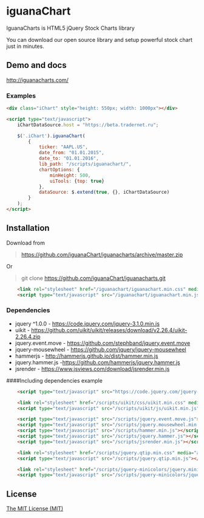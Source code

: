 # iguanaChart
IguanaCharts is HTML5 jQuery Stock Charts library

You can download our open source library and setup powerful stock chart just in minutes.

## Demo and docs

http://iguanacharts.com/

### Examples

```html
<div class="iChart" style="height: 550px; width: 1000px"></div>

<script type="text/javascript">
    iChartDataSource.host = "https://beta.tradernet.ru";

    $('.iChart').iguanaChart(
        {
            ticker: "AAPL.US",
            date_from: "01.01.2015",
            date_to: "01.01.2016",
            lib_path: "/scripts/iguanachart/",
            chartOptions: {
                minHeight: 500,
                uiTools: {top: true}
            },
            dataSource: $.extend(true, {}, iChartDataSource)
        }
    );
</script>
```

## Installation

Download from 

> https://github.com/iguanaChart/iguanacharts/archive/master.zip

Or  

> git clone https://github.com/iguanaChart/iguanacharts.git

 
```html
    <link rel="stylesheet" href="/iguanachart/iguanachart.min.css" media="all">
    <script type="text/javascript" src="/iguanachart/iguanachart.min.js"></script>
```

### Dependencies

- jquery ^1.0.0 -
https://code.jquery.com/jquery-3.1.0.min.js
- uikit -
https://github.com/uikit/uikit/releases/download/v2.26.4/uikit-2.26.4.zip
- jquery.event.move - https://github.com/stephband/jquery.event.move
- jquery-mousewheel - https://github.com/jquery/jquery-mousewheel
- hammerjs - http://hammerjs.github.io/dist/hammer.min.js
- jquery.hammer.js -https://github.com/hammerjs/jquery.hammer.js
- jsrender - https://www.jsviews.com/download/jsrender.min.js

####Including dependencies example

```html
    <script type="text/javascript" src="https://code.jquery.com/jquery-1.12.4.min.js"></script>

    <link rel="stylesheet" href="/scripts/uikit/css/uikit.min.css" media="all">
    <script type="text/javascript" src="/scripts/uikit/js/uikit.min.js"></script>

    <script type="text/javascript" src="/scripts/jquery.event.move.js"></script>
    <script type="text/javascript" src="/scripts/jquery.mousewheel.min.js"></script>
    <script type="text/javascript" src="/scripts/hammer.min.js"></script>
    <script type="text/javascript" src="/scripts/jquery.hammer.js"></script>
    <script type="text/javascript" src="/scripts/jsrender.min.js"></script>

    <link rel="stylesheet" href="/scripts/jquery.qtip.min.css" media="all">
    <script type="text/javascript" src="/scripts/jquery.qtip.min.js"></script>

    <link rel="stylesheet" href="/scripts/jquery-minicolors/jquery.minicolors.css" media="all">
    <script type="text/javascript" src="/scripts/jquery-minicolors/jquery.minicolors.min.js"></script>

```


## License

<a href ="./LICENSE">The MIT License (MIT)</a>